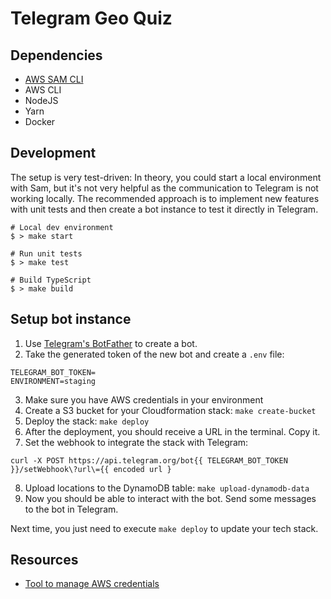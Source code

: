 # Telegram Geo Quiz

## Dependencies

- [AWS SAM CLI](https://docs.aws.amazon.com/serverless-application-model/latest/developerguide/serverless-sam-reference.html#serverless-sam-cli)
- AWS CLI
- NodeJS
- Yarn
- Docker

## Development

The setup is very test-driven: In theory, you could start a local environment with Sam, but it's not very helpful as the communication to Telegram is not working locally. The recommended approach is to implement new features with unit tests and then create a bot instance to test it directly in Telegram.

```shell
# Local dev environment
$ > make start

# Run unit tests
$ > make test

# Build TypeScript
$ > make build
```

## Setup bot instance

1. Use [Telegram's BotFather](https://core.telegram.org/bots#6-botfather) to create a bot.
2. Take the generated token of the new bot and create a `.env` file:

```
TELEGRAM_BOT_TOKEN=
ENVIRONMENT=staging
```

3. Make sure you have AWS credentials in your environment
4. Create a S3 bucket for your Cloudformation stack: `make create-bucket`
5. Deploy the stack: `make deploy`
6. After the deployment, you should receive a URL in the terminal. Copy it.
7. Set the webhook to integrate the stack with Telegram:

```shell
curl -X POST https://api.telegram.org/bot{{ TELEGRAM_BOT_TOKEN }}/setWebhook\?url\={{ encoded url }
```

8. Upload locations to the DynamoDB table: `make upload-dynamodb-data`
9. Now you should be able to interact with the bot. Send some messages to the bot in Telegram.

Next time, you just need to execute `make deploy` to update your tech stack.

## Resources

- [Tool to manage AWS credentials](https://github.com/Luzifer/awsenv)
